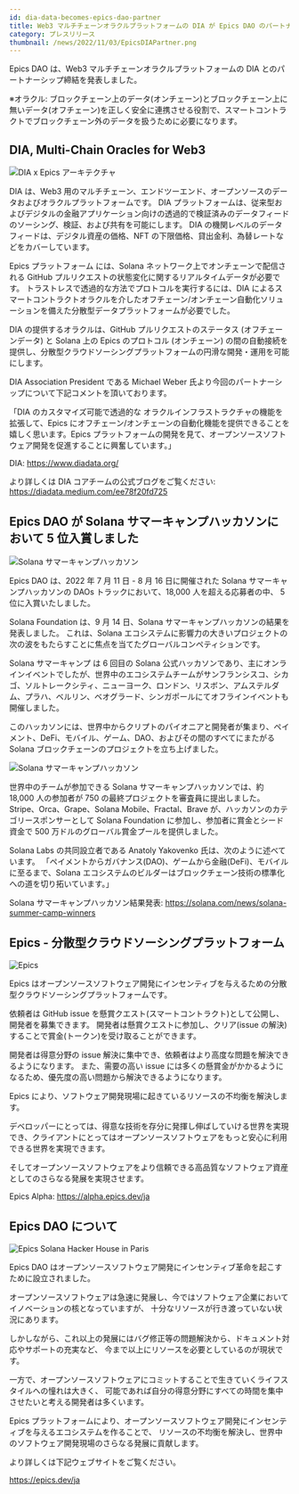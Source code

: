 ```yaml
---
id: dia-data-becomes-epics-dao-partner
title: Web3 マルチチェーンオラクルプラットフォームの DIA が Epics DAO のパートナーになりました
category: プレスリリース
thumbnail: /news/2022/11/03/EpicsDIAPartner.png
---
```


Epics DAO は、Web3 マルチチェーンオラクルプラットフォームの DIA
とのパートナーシップ締結を発表しました。

※オラクル:
ブロックチェーン上のデータ(オンチェーン)とブロックチェーン上に無いデータ(オフチェーン)を正しく安全に連携させる役割で、スマートコントラクトでブロックチェーン外のデータを扱うために必要になります。

## DIA, Multi-Chain Oracles for Web3

![DIA x Epics アーキテクチャ](/news/2022/11/03/EpicsDIAArchitecture.png)

DIA は、Web3
用のマルチチェーン、エンドツーエンド、オープンソースのデータおよびオラクルプラットフォームです。
DIA
プラットフォームは、従来型およびデジタルの金融アプリケーション向けの透過的で検証済みのデータフィードのソーシング、検証、および共有を可能にします。
DIA の機関レベルのデータ フィードは、デジタル資産の価格、NFT
の下限価格、貸出金利、為替レートなどをカバーしています。

Epics プラットフォーム には、Solana ネットワーク上でオンチェーンで配信される
GitHub プルリクエストの状態変化に関するリアルタイムデータが必要です。
トラストレスで透過的な方法でプロトコルを実行するには、DIA
によるスマートコントラクトオラクルを介したオフチェーン/オンチェーン自動化ソリューションを備えた分散型データプラットフォームが必要でした。

DIA の提供するオラクルは、GitHub プルリクエストのステータス (オフチェーンデータ)
と Solana 上の Epics のプロトコル (オンチェーン)
の間の自動接続を提供し、分散型クラウドソーシングプラットフォームの円滑な開発・運用を可能にします。

DIA Association President である Michael Weber
氏より今回のパートナーシップについて下記コメントを頂いております。

「DIA のカスタマイズ可能で透過的な
オラクルインフラストラクチャの機能を拡張して、Epics
にオフチェーン/オンチェーンの自動化機能を提供できることを嬉しく思います。Epics
プラットフォームの開発を見て、オープンソースソフトウェア開発を促進することに興奮しています。」

DIA: https://www.diadata.org/

より詳しくは DIA コアチームの公式ブログをご覧ください:
https://diadata.medium.com/ee78f20fd725

## Epics DAO が Solana サマーキャンプハッカソンにおいて 5 位入賞しました

![Solana サマーキャンプハッカソン](/news/2022/09/15/solana-summer-camp-hackathon.jpg)

Epics DAO は、2022 年 7 月 11 日 - 8 月 16 日に開催された Solana
サマーキャンプハッカソンの DAOs トラックにおいて、18,000 人を超える応募者の中、
5 位に入賞いたしました。

Solana Foundation は、9 月 14 日、Solana
サマーキャンプハッカソンの結果を発表しました。 これは、Solana
エコシステムに影響力の大きいプロジェクトの次の波をもたらすことに焦点を当てたグローバルコンペティションです。

Solana サマーキャンプ は 6 回目の Solana
公式ハッカソンであり、主にオンラインイベントでしたが、世界中のエコシステムチームがサンフランシスコ、シカゴ、ソルトレークシティ、ニューヨーク、ロンドン、リスボン、アムステルダム、プラハ、ベルリン、ベオグラード、シンガポールにてオフラインイベントも開催しました。

このハッカソンには、世界中からクリプトのパイオニアと開発者が集まり、ペイメント、DeFi、モバイル、ゲーム、DAO、およびその間のすべてにまたがる
Solana ブロックチェーンのプロジェクトを立ち上げました。

![Solana サマーキャンプハッカソン](/news/2022/09/15/solana-summer-camp-image.png)

世界中のチームが参加できる Solana サマーキャンプハッカソンでは、約 18,000
人の参加者が 750 の最終プロジェクトを審査員に提出しました。
Stripe、Orca、Grape、Solana Mobile、Fractal、Brave
が、ハッカソンのカテゴリースポンサーとして Solana Foundation
に参加し、参加者に賞金とシード資金で 500
万ドルのグローバル賞金プールを提供しました。

Solana Labs の共同設立者である Anatoly Yakovenko 氏は、次のように述べています。
「ペイメントからガバナンス(DAO)、ゲームから金融(DeFi)、モバイルに至るまで、Solana
エコシステムのビルダーはブロックチェーン技術の標準化への道を切り拓いています。」

Solana サマーキャンプハッカソン結果発表:
https://solana.com/news/solana-summer-camp-winners

## Epics - 分散型クラウドソーシングプラットフォーム

![Epics](/news/2022/07/19/EpicsBusinessModelJA.png)

Epics
はオープンソースソフトウェア開発にインセンティブを与えるための分散型クラウドソーシングプラットフォームです。

依頼者は GitHub issue
を懸賞クエスト(スマートコントラクト)として公開し、開発者を募集できます。
開発者は懸賞クエストに参加し、クリア(issue
の解決)することで賞金(トークン)を受け取ることができます。

開発者は得意分野の issue
解決に集中でき、依頼者はより高度な問題を解決できるようになります。
また、需要の高い issue
には多くの懸賞金がかかるようになるため、優先度の高い問題から解決できるようになります。

Epics により、ソフトウェア開発現場に起きているリソースの不均衡を解決します。

デベロッパーにとっては、得意な技術を存分に発揮し伸ばしていける世界を実現でき、クライアントにとってはオープンソースソフトウェアをもっと安心に利用できる世界を実現できます。

そしてオープンソースソフトウェアをより信頼できる高品質なソフトウェア資産としてのさらなる発展を実現させます。

Epics Alpha: https://alpha.epics.dev/ja

## Epics DAO について

![Epics Solana Hacker House in Paris](/news/2022/07/19/KawasakiSpeechStage.jpg)

Epics DAO
はオープンソースソフトウェア開発にインセンティブ革命を起こすために設立されました。

オープンソースソフトウェアは急速に発展し、今ではソフトウェア企業においてイノベーションの核となっていますが、
十分なリソースが行き渡っていない状況にあります。

しかしながら、これ以上の発展にはバグ修正等の問題解決から、ドキュメント対応やサポートの充実など、
今まで以上にリソースを必要としているのが現状です。

一方で、オープンソースソフトウェアにコミットすることで生きていくライフスタイルへの憧れは大きく、
可能であれば自分の得意分野にすべての時間を集中させたいと考える開発者は多くいます。

Epics
プラットフォームにより、オープンソースソフトウェア開発にインセンティブを与えるエコシステムを作ることで、
リソースの不均衡を解決し、世界中のソフトウェア開発現場のさらなる発展に貢献します。

より詳しくは下記ウェブサイトをご覧ください。

https://epics.dev/ja
